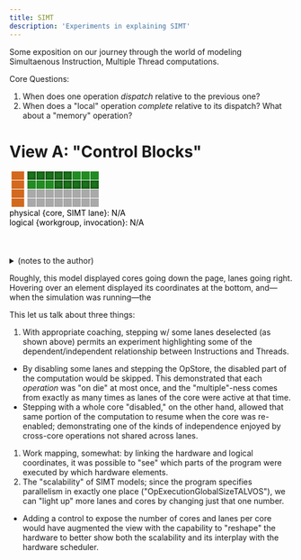 ```yaml
---
title: SIMT
description: 'Experiments in explaining SIMT'
---
```


Some exposition on our journey through the world of modeling Simultaenous Instruction, Multiple Thread computations.

Core Questions:

1. When does one operation _dispatch_ relative to the previous one?
2. When does a "local" operation _complete_ relative to its dispatch? What about a "memory" operation?


# View A: "Control Blocks"

<svg xmlns="http://www.w3.org/2000/svg" class="vis0" data-cores="4" data-lanes="8">
<style>
g.core :hover,
g.core :focus {
	filter: drop-shadow(0 0 3px rgb(0 0 0 / 0.4));
}
g.core .ctrl {
	fill: chocolate;
}
.lane.selected,
.ctrl:has(~ .lane.selected):not(:has(~ .lane:not(.selected))) {
	filter: url(#inset-shadow);
}
.ctrl:has(~ .lane[data-state='not-launched']):not(:has(~ .lane[data-state='not-launched'])) {
	filter: opacity(60%);
}
.lane[data-state='active'] {
	fill: forestgreen;
}
.lane[data-state='inactive'] {
	fill: grey;
}
.lane[data-state='at-barrier'] {
	fill: lightseagreen;
}
.lane[data-state='at-breakpoint'] {
	fill: red;
}
.lane[data-state='at-assert'] {
	fill: orange;
}
.lane[data-state='at-exception'] {
	fill: darkred;
}
.lane[data-state='not-launched'] {
	fill: darkgray;
}
.lane[data-state='exited'] {
	fill: lightgray;
}
</style><defs> <filter id="inset-shadow"><feOffset dx="0" dy="0"></feOffset><feGaussianBlur stdDeviation="6" result="offset-blur"></feGaussianBlur><feComposite operator="out" in="SourceGraphic" in2="offset-blur" result="inverse"></feComposite><feFlood flood-color="black" flood-opacity=".95" result="color"></feFlood> <feComposite operator="in" in="color" in2="inverse" result="shadow"></feComposite><feComposite operator="over" in="shadow" in2="SourceGraphic"></feComposite></filter></defs><g class="core" transform="translate(0, 0)"> <rect class="ctrl" x="3.75" width="22.5" height="15"></rect> <rect x="32" width="15" height="15" data-phy-coords="{ 0, 0 }" class="lane selected" data-state="active" data-log-coords="{ 0, (0,0,0) }"></rect><rect x="48" width="15" height="15" data-phy-coords="{ 0, 1 }" class="lane selected" data-state="active" data-log-coords="{ 0, (1,0,0) }"></rect><rect x="64" width="15" height="15" data-phy-coords="{ 0, 2 }" class="lane selected" data-state="active" data-log-coords="{ 0, (2,0,0) }"></rect><rect x="80" width="15" height="15" data-phy-coords="{ 0, 3 }" class="lane selected" data-state="active" data-log-coords="{ 0, (3,0,0) }"></rect><rect x="96" width="15" height="15" data-phy-coords="{ 0, 4 }" class="lane selected" data-state="active" data-log-coords="{ 0, (4,0,0) }"></rect><rect x="112" width="15" height="15" data-phy-coords="{ 0, 5 }" class="lane" data-state="active" data-log-coords="{ 0, (5,0,0) }"></rect><rect x="128" width="15" height="15" data-phy-coords="{ 0, 6 }" class="lane" data-state="active" data-log-coords="{ 0, (6,0,0) }"></rect><rect x="144" width="15" height="15" data-phy-coords="{ 0, 7 }" class="lane" data-state="active" data-log-coords="{ 0, (7,0,0) }"></rect> </g><g class="core" transform="translate(0, 16)"> <rect class="ctrl" x="3.75" width="22.5" height="15"></rect> <rect x="32" width="15" height="15" data-phy-coords="{ 1, 0 }" class="lane" data-state="active" data-log-coords="{ 0, (8,0,0) }"></rect><rect x="48" width="15" height="15" data-phy-coords="{ 1, 1 }" class="lane" data-state="active" data-log-coords="{ 0, (9,0,0) }"></rect><rect x="64" width="15" height="15" data-phy-coords="{ 1, 2 }" class="lane" data-state="active" data-log-coords="{ 0, (10,0,0) }"></rect><rect x="80" width="15" height="15" data-phy-coords="{ 1, 3 }" class="lane selected" data-state="active" data-log-coords="{ 0, (11,0,0) }"></rect><rect x="96" width="15" height="15" data-phy-coords="{ 1, 4 }" class="lane selected" data-state="active" data-log-coords="{ 0, (12,0,0) }"></rect><rect x="112" width="15" height="15" data-phy-coords="{ 1, 5 }" class="lane selected" data-state="active" data-log-coords="{ 0, (13,0,0) }"></rect><rect x="128" width="15" height="15" data-phy-coords="{ 1, 6 }" class="lane selected" data-state="active" data-log-coords="{ 0, (14,0,0) }"></rect><rect x="144" width="15" height="15" data-phy-coords="{ 1, 7 }" class="lane selected" data-state="active" data-log-coords="{ 0, (15,0,0) }"></rect> </g><g class="core" transform="translate(0, 32)"> <rect class="ctrl" x="3.75" width="22.5" height="15"></rect> <rect x="32" width="15" height="15" data-phy-coords="{ 2, 0 }" class="lane" data-state="not-launched" data-log-coords="{ 0, (1,1,1) }"></rect><rect x="48" width="15" height="15" data-phy-coords="{ 2, 1 }" class="lane" data-state="not-launched" data-log-coords="{ 0, (1,1,1) }"></rect><rect x="64" width="15" height="15" data-phy-coords="{ 2, 2 }" class="lane" data-state="not-launched" data-log-coords="{ 0, (1,1,1) }"></rect><rect x="80" width="15" height="15" data-phy-coords="{ 2, 3 }" class="lane" data-state="not-launched" data-log-coords="{ 0, (1,1,1) }"></rect><rect x="96" width="15" height="15" data-phy-coords="{ 2, 4 }" class="lane" data-state="not-launched" data-log-coords="{ 0, (1,1,1) }"></rect><rect x="112" width="15" height="15" data-phy-coords="{ 2, 5 }" class="lane" data-state="not-launched" data-log-coords="{ 0, (1,1,1) }"></rect><rect x="128" width="15" height="15" data-phy-coords="{ 2, 6 }" class="lane" data-state="not-launched" data-log-coords="{ 0, (1,1,1) }"></rect><rect x="144" width="15" height="15" data-phy-coords="{ 2, 7 }" class="lane" data-state="not-launched" data-log-coords="{ 0, (1,1,1) }"></rect> </g><g class="core" transform="translate(0, 48)"> <rect class="ctrl" x="3.75" width="22.5" height="15"></rect> <rect x="32" width="15" height="15" data-phy-coords="{ 3, 0 }" class="lane" data-state="not-launched" data-log-coords="{ 0, (1,1,1) }"></rect><rect x="48" width="15" height="15" data-phy-coords="{ 3, 1 }" class="lane" data-state="not-launched" data-log-coords="{ 0, (1,1,1) }"></rect><rect x="64" width="15" height="15" data-phy-coords="{ 3, 2 }" class="lane" data-state="not-launched" data-log-coords="{ 0, (1,1,1) }"></rect><rect x="80" width="15" height="15" data-phy-coords="{ 3, 3 }" class="lane" data-state="not-launched" data-log-coords="{ 0, (1,1,1) }"></rect><rect x="96" width="15" height="15" data-phy-coords="{ 3, 4 }" class="lane" data-state="not-launched" data-log-coords="{ 0, (1,1,1) }"></rect><rect x="112" width="15" height="15" data-phy-coords="{ 3, 5 }" class="lane" data-state="not-launched" data-log-coords="{ 0, (1,1,1) }"></rect><rect x="128" width="15" height="15" data-phy-coords="{ 3, 6 }" class="lane" data-state="not-launched" data-log-coords="{ 0, (1,1,1) }"></rect><rect x="144" width="15" height="15" data-phy-coords="{ 3, 7 }" class="lane" data-state="not-launched" data-log-coords="{ 0, (1,1,1) }"></rect> </g>
<text y="65"> <tspan x="0" dy="1em">physical {core, SIMT lane}:</tspan> <tspan class="physical">N/A</tspan> <tspan x="0" dy="1.2em">logical {workgroup, invocation}:</tspan> <tspan class="logical">N/A</tspan> </text> </svg>


<details><summary>(notes to the author)</summary>
damn, do we really need _all_ of the machinery? a (HiDPI) screenshot would almost work, but right now it's weird that the things highlight but the text doesn't change & they aren't clickable. on the other hand, it'd be easier to explain some of these things below if we _could_ just inline a snapshot'd execution of a particular program; plus, we'd avoid accidentally leaving out details (like: the text area looked like this at the time). hmm.

it also was a pain to get it "in" such that the parser wouldn't crash and burn, and I'm not at all convinced I've done a good job of it here still.
</details>

Roughly, this model displayed cores going down the page, lanes going right. Hovering over an element displayed its coordinates at the bottom, and—when the simulation was running—the

This let us talk about three things:

1. With appropriate coaching, stepping w/ some lanes deselected (as shown above) permits an experiment highlighting some of the dependent/independent relationship between Instructions and Threads.
  - By disabling some lanes and stepping the OpStore, the disabled part of the computation would be skipped. This demonstrated that each _operation_ was "on die" at most once, and the "multiple"-ness comes from exactly as many times as lanes of the core were active at that time.
  - Stepping with a whole core "disabled," on the other hand, allowed that same portion of the computation to resume when the core was re-enabled; demonstrating one of the kinds of independence enjoyed by cross-core operations not shared across lanes.
1. Work mapping, somewhat: by linking the hardware and logical coordinates, it was possible to "see" which parts of the program were executed by which hardware elements.
1. The "scalability" of SIMT models; since the program specifies parallelism in exactly one place ("OpExecutionGlobalSizeTALVOS"), we can "light up" more lanes and cores by changing just that one number.
  - Adding a control to expose the number of cores and lanes per core would have augmented the view with the capability to "reshape" the hardware to better show both the scalability and its interplay with the hardware scheduler.

